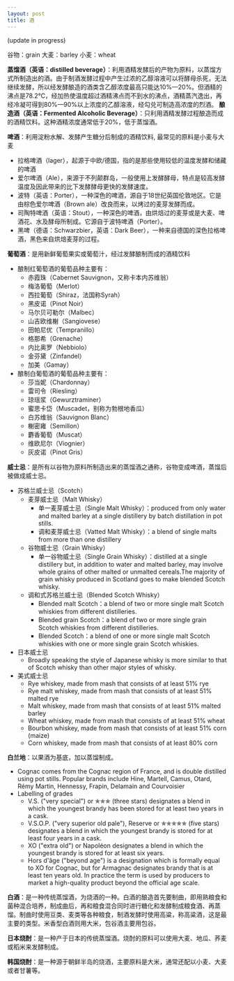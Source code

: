 ```yaml
---
layout: post
title: 酒
---
```

(update in progress)

谷物：grain
大麦：barley
小麦：wheat

**蒸馏酒（英语：distilled beverage）**：利用酒精发酵后的产物为原料，以蒸馏方式所制造出的酒。由于制酒发酵过程中产生过浓的乙醇溶液可以将酵母杀死，无法继续发酵，所以经发酵酿造的酒类含乙醇浓度最高只能达10%—20%。但酒精的沸点是78.2℃，经加热使温度超过酒精沸点而不到水的沸点，酒精蒸汽逸出，再经冷凝可得到80%—90%以上浓度的乙醇溶液，经勾兑可制造高浓度的烈酒。
**酿造酒（英语：Fermented Alcoholic Beverage）**：只利用酒精发酵过程酿造而成的酒精饮料。这种酒精浓度通常低于20%，低于蒸馏酒。

**啤酒**：利用淀粉水解、发酵产生糖分后制成的酒精饮料, 最常见的原料是小麦与大麦

* 拉格啤酒（lager），起源于中欧/德国，指的是那些使用较低的温度发酵和储藏的啤酒
* 爱尔啤酒（Ale），来源于不列颠群岛，一般使用上发酵酵母，特点是较高发酵温度及因此带来的比下发酵酵母更快的发酵速度。
* 波特（英语：Porter），一种深色的啤酒，源自于18世纪英国伦敦地区。它是由棕色爱尔啤酒（Brown ale）改良而来，以烤过的麦芽发酵而成。
* 司陶特啤酒（英语：Stout），一种深色的啤酒，由烘焙过的麦芽或是大麦、啤酒花、水及酵母所制成。它源自于波特啤酒（Porter）。
* 黑啤（德语：Schwarzbier，英语：Dark Beer），一种来自德国的深色拉格啤酒，黑色来自烘焙麦芽的过程。

**葡萄酒**：是用新鲜葡萄果实或葡萄汁，经过发酵酿制而成的酒精饮料

* 酿制红葡萄酒的葡萄品种主要有：
    * 赤霞珠（Cabernet Sauvignon，又称卡本内苏维翁）
    * 梅洛葡萄（Merlot）
    * 西拉葡萄（Shiraz，法国称Syrah）
    * 黑皮诺（Pinot Noir）
    * 马尔贝可勒尔（Malbec）
    * 山吉欧维榭（Sangiovese）
    * 田帕尼优（Tempranillo）
    * 格那希（Grenache）
    * 内比奥罗（Nebbiolo）
    * 金芬黛（Zinfandel）
    * 加美（Gamay）
* 酿制白葡萄酒的葡萄品种主要有：
    * 莎当妮（Chardonnay）
    * 雷司令（Riesling）
    * 琼瑶浆（Gewurztraminer）
    * 蜜思卡岱（Muscadet，别称为勃根地香瓜）
    * 白苏维翁（Sauvignon Blanc）
    * 榭密雍（Semillon）
    * 麝香葡萄（Muscat）
    * 维欧尼尔（Viognier）
    * 灰皮诺（Pinot Gris）

**威士忌**：是所有以谷物为原料所制造出来的蒸馏酒之通称，谷物变成啤酒，蒸馏后被做成威士忌。

* 苏格兰威士忌（Scotch）
    * 麦芽威士忌（Malt Whisky）
        * 单一麦芽威士忌（Single Malt Whisky）：produced from only water and malted barley at a single distillery by batch distillation in pot stills.
        * 调和麦芽威士忌（Vatted Malt Whisky）：a blend of single malts from more than one distillery 
    * 谷物威士忌（Grain Whisky）
        * 单一谷物威士忌（Single Grain Whisky）：distilled at a single distillery but, in addition to water and malted barley, may involve whole grains of other malted or unmalted cereals.The majority of grain whisky produced in Scotland goes to make blended Scotch whisky.
    * 调和式苏格兰威士忌（Blended Scotch Whisky）
        * Blended malt Scotch：a blend of two or more single malt Scotch whiskies from different distilleries.
        * Blended grain Scotch：a blend of two or more single grain Scotch whiskies from different distilleries.
        * Blended Scotch：a blend of one or more single malt Scotch whiskies with one or more single grain Scotch whiskies.
* 日本威士忌
    * Broadly speaking the style of Japanese whisky is more similar to that of Scotch whisky than other major styles of whisky.
* 美式威士忌
    * Rye whiskey, made from mash that consists of at least 51% rye
    * Rye malt whiskey, made from mash that consists of at least 51% malted rye
    * Malt whiskey, made from mash that consists of at least 51% malted barley
    * Wheat whiskey, made from mash that consists of at least 51% wheat
    * Bourbon whiskey, made from mash that consists of at least 51% corn (maize)
    * Corn whiskey, made from mash that consists of at least 80% corn
		

**白兰地**：以果酒为基底，加以蒸馏制成。

* Cognac comes from the Cognac region of France, and is double distilled using pot stills. Popular brands include Hine, Martell, Camus, Otard, Rémy Martin, Hennessy, Frapin, Delamain and Courvoisier
* Labelling of grades
    * V.S. ("very special") or ✯✯✯ (three stars) designates a blend in which the youngest brandy has been stored for at least two years in a cask.
    * V.S.O.P. ("very superior old pale"), Reserve or ✯✯✯✯✯ (five stars) designates a blend in which the youngest brandy is stored for at least four years in a cask.
    * XO ("extra old") or Napoléon designates a blend in which the youngest brandy is stored for at least six years.
    * Hors d'âge ("beyond age") is a designation which is formally equal to XO for Cognac, but for Armagnac designates brandy that is at least ten years old. In practice the term is used by producers to market a high-quality product beyond the official age scale.


**白酒**：是一种传统蒸馏酒，为烧酒的一种。白酒的酿造首先要制曲，即用熟粮食和菌种混合培养，制成曲后，再和粮食混合同时进行糖化和发酵制成粮食酒、再蒸馏。制曲时使用豆类、麦类等各种粮食，制酒发酵时使用高粱，称高粱酒，这是最主要的类型。米香型白酒则用大米，包谷酒主要用包谷。

**日本烧酎**：是一种产于日本的传统蒸馏酒。烧酎的原料可以使用大麦、地瓜、荞麦或稻米来发酵制成。

**韩国烧酎**：是一种源于朝鲜半岛的烧酒，主要原料是大米，通常还配以小麦、大麦或者甘薯等。
